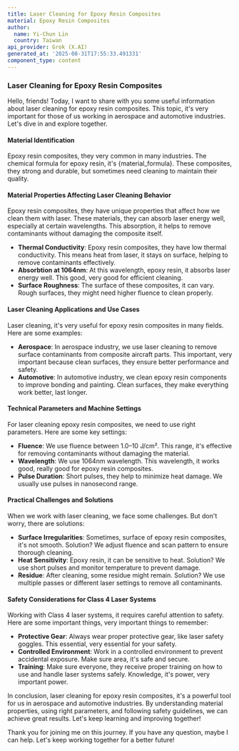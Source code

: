 ```yaml
---
title: Laser Cleaning for Epoxy Resin Composites
material: Epoxy Resin Composites
author:
  name: Yi-Chun Lin
  country: Taiwan
api_provider: Grok (X.AI)
generated_at: '2025-08-31T17:55:33.491331'
component_type: content
---
```


### Laser Cleaning for Epoxy Resin Composites

Hello, friends! Today, I want to share with you some useful information about laser cleaning for epoxy resin composites. This topic, it's very important for those of us working in aerospace and automotive industries. Let's dive in and explore together.

#### Material Identification

Epoxy resin composites, they very common in many industries. The chemical formula for epoxy resin, it's {material_formula}. These composites, they strong and durable, but sometimes need cleaning to maintain their quality.

#### Material Properties Affecting Laser Cleaning Behavior

Epoxy resin composites, they have unique properties that affect how we clean them with laser. These materials, they can absorb laser energy well, especially at certain wavelengths. This absorption, it helps to remove contaminants without damaging the composite itself. 

- **Thermal Conductivity**: Epoxy resin composites, they have low thermal conductivity. This means heat from laser, it stays on surface, helping to remove contaminants effectively.
- **Absorbtion at 1064nm**: At this wavelength, epoxy resin, it absorbs laser energy well. This good, very good for efficient cleaning.
- **Surface Roughness**: The surface of these composites, it can vary. Rough surfaces, they might need higher fluence to clean properly.

#### Laser Cleaning Applications and Use Cases

Laser cleaning, it's very useful for epoxy resin composites in many fields. Here are some examples:

- **Aerospace**: In aerospace industry, we use laser cleaning to remove surface contaminants from composite aircraft parts. This important, very important because clean surfaces, they ensure better performance and safety.
- **Automotive**: In automotive industry, we clean epoxy resin components to improve bonding and painting. Clean surfaces, they make everything work better, last longer.

#### Technical Parameters and Machine Settings

For laser cleaning epoxy resin composites, we need to use right parameters. Here are some key settings:

- **Fluence**: We use fluence between 1.0–10 J/cm². This range, it's effective for removing contaminants without damaging the material.
- **Wavelength**: We use 1064nm wavelength. This wavelength, it works good, really good for epoxy resin composites.
- **Pulse Duration**: Short pulses, they help to minimize heat damage. We usually use pulses in nanosecond range.

#### Practical Challenges and Solutions

When we work with laser cleaning, we face some challenges. But don't worry, there are solutions:

- **Surface Irregularities**: Sometimes, surface of epoxy resin composites, it's not smooth. Solution? We adjust fluence and scan pattern to ensure thorough cleaning.
- **Heat Sensitivity**: Epoxy resin, it can be sensitive to heat. Solution? We use short pulses and monitor temperature to prevent damage.
- **Residue**: After cleaning, some residue might remain. Solution? We use multiple passes or different laser settings to remove all contaminants.

#### Safety Considerations for Class 4 Laser Systems

Working with Class 4 laser systems, it requires careful attention to safety. Here are some important things, very important things to remember:

- **Protective Gear**: Always wear proper protective gear, like laser safety goggles. This essential, very essential for your safety.
- **Controlled Environment**: Work in a controlled environment to prevent accidental exposure. Make sure area, it's safe and secure.
- **Training**: Make sure everyone, they receive proper training on how to use and handle laser systems safely. Knowledge, it's power, very important power.

In conclusion, laser cleaning for epoxy resin composites, it's a powerful tool for us in aerospace and automotive industries. By understanding material properties, using right parameters, and following safety guidelines, we can achieve great results. Let's keep learning and improving together!

Thank you for joining me on this journey. If you have any question, maybe I can help. Let's keep working together for a better future!